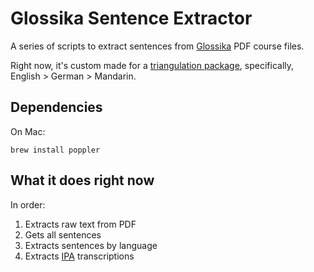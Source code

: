 # Glossika Sentence Extractor

A series of scripts to extract sentences from [Glossika](https://glossika.com/) PDF course files.

Right now, it's custom made for a [triangulation package](https://glossika.com/blog/what-is-a-glossika-triangulation-package/), specifically, English > German > Mandarin.

## Dependencies

On Mac:

```
brew install poppler
```

## What it does right now

In order:

1. Extracts raw text from PDF
2. Gets all sentences
3. Extracts sentences by language
4. Extracts  [IPA](https://en.wikipedia.org/wiki/International_Phonetic_Alphabet) transcriptions
